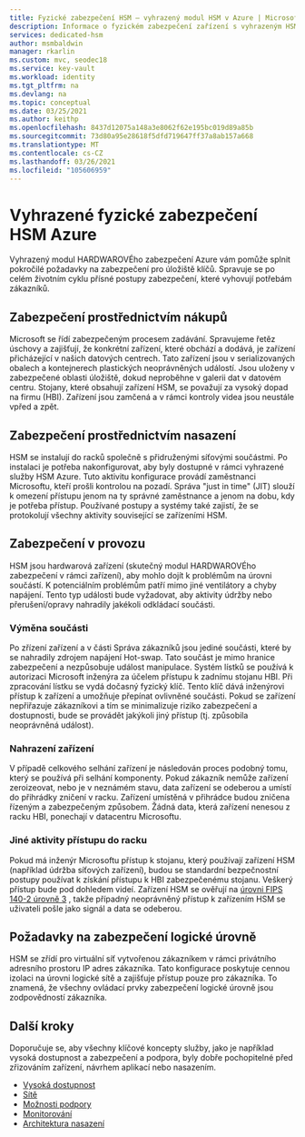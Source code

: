 ```yaml
---
title: Fyzické zabezpečení HSM – vyhrazený modul HSM v Azure | Microsoft Docs
description: Informace o fyzickém zabezpečení zařízení s vyhrazeným HSM v Azure v datových centrech
services: dedicated-hsm
author: msmbaldwin
manager: rkarlin
ms.custom: mvc, seodec18
ms.service: key-vault
ms.workload: identity
ms.tgt_pltfrm: na
ms.devlang: na
ms.topic: conceptual
ms.date: 03/25/2021
ms.author: keithp
ms.openlocfilehash: 8437d12075a148a3e8062f62e195bc019d89a85b
ms.sourcegitcommit: 73d80a95e28618f5dfd719647ff37a8ab157a668
ms.translationtype: MT
ms.contentlocale: cs-CZ
ms.lasthandoff: 03/26/2021
ms.locfileid: "105606959"
---
```

# <a name="azure-dedicated-hsm-physical-security"></a>Vyhrazené fyzické zabezpečení HSM Azure

Vyhrazený modul HARDWAROVÉho zabezpečení Azure vám pomůže splnit pokročilé požadavky na zabezpečení pro úložiště klíčů. Spravuje se po celém životním cyklu přísné postupy zabezpečení, které vyhovují potřebám zákazníků.

## <a name="security-through-procurement"></a>Zabezpečení prostřednictvím nákupů

Microsoft se řídí zabezpečeným procesem zadávání. Spravujeme řetěz úschovy a zajišťují, že konkrétní zařízení, které obchází a dodává, je zařízení přicházející v našich datových centrech. Tato zařízení jsou v serializovaných obalech a kontejnerech plastických neoprávněných událostí. Jsou uloženy v zabezpečené oblasti úložiště, dokud neproběhne v galerii dat v datovém centru.  Stojany, které obsahují zařízení HSM, se považují za vysoký dopad na firmu (HBI). Zařízení jsou zamčená a v rámci kontroly videa jsou neustále vpřed a zpět.

## <a name="security-through-deployment"></a>Zabezpečení prostřednictvím nasazení

HSM se instalují do racků společně s přidruženými síťovými součástmi. Po instalaci je potřeba nakonfigurovat, aby byly dostupné v rámci vyhrazené služby HSM Azure. Tuto aktivitu konfigurace provádí zaměstnanci Microsoftu, kteří prošli kontrolou na pozadí. Správa "just in time" (JIT) slouží k omezení přístupu jenom na ty správné zaměstnance a jenom na dobu, kdy je potřeba přístup. Používané postupy a systémy také zajistí, že se protokolují všechny aktivity související se zařízeními HSM.

## <a name="security-in-operations"></a>Zabezpečení v provozu

HSM jsou hardwarová zařízení (skutečný modul HARDWAROVÉho zabezpečení v rámci zařízení), aby mohlo dojít k problémům na úrovni součástí. K potenciálním problémům patří mimo jiné ventilátory a chyby napájení. Tento typ události bude vyžadovat, aby aktivity údržby nebo přerušení/opravy nahradily jakékoli odkládací součásti.

### <a name="component-replacement"></a>Výměna součásti

Po zřízení zařízení a v části Správa zákazníků jsou jediné součásti, které by se nahradily zdrojem napájení Hot-swap. Tato součást je mimo hranice zabezpečení a nezpůsobuje událost manipulace. Systém lístků se používá k autorizaci Microsoft inženýra za účelem přístupu k zadnímu stojanu HBI. Při zpracování lístku se vydá dočasný fyzický klíč. Tento klíč dává inženýrovi přístup k zařízení a umožňuje přepínat ovlivněné součásti. Pokud se zařízení nepřiřazuje zákazníkovi a tím se minimalizuje riziko zabezpečení a dostupnosti, bude se provádět jakýkoli jiný přístup (tj. způsobila neoprávněná událost).  

### <a name="device-replacement"></a>Nahrazení zařízení

V případě celkového selhání zařízení je následován proces podobný tomu, který se používá při selhání komponenty. Pokud zákazník nemůže zařízení zeroizeovat, nebo je v neznámém stavu, data zařízení se odeberou a umístí do přihrádky zničení v racku. Zařízení umístěná v přihrádce budou zničena řízeným a zabezpečeným způsobem. Žádná data, která zařízení nenesou z racku HBI, ponechají v datacentru Microsoftu.

### <a name="other-rack-access-activities"></a>Jiné aktivity přístupu do racku

Pokud má inženýr Microsoftu přístup k stojanu, který používají zařízení HSM (například údržba síťových zařízení), budou se standardní bezpečnostní postupy používat k získání přístupu k HBI zabezpečenému stojanu. Veškerý přístup bude pod dohledem videí. Zařízení HSM se ověřují na [úrovni FIPS 140-2 úrovně 3](https://nvlpubs.nist.gov/nistpubs/FIPS/NIST.FIPS.140-2.pdf) , takže případný neoprávněný přístup k zařízením HSM se uživateli pošle jako signál a data se odeberou.

## <a name="logical-level-security-considerations"></a>Požadavky na zabezpečení logické úrovně

HSM se zřídí pro virtuální síť vytvořenou zákazníkem v rámci privátního adresního prostoru IP adres zákazníka.  Tato konfigurace poskytuje cennou izolaci na úrovni logické sítě a zajišťuje přístup pouze pro zákazníka. To znamená, že všechny ovládací prvky zabezpečení logické úrovně jsou zodpovědností zákazníka.

## <a name="next-steps"></a>Další kroky

Doporučuje se, aby všechny klíčové koncepty služby, jako je například vysoká dostupnost a zabezpečení a podpora, byly dobře pochopitelné před zřizováním zařízení, návrhem aplikací nebo nasazením.

* [Vysoká dostupnost](high-availability.md)
* [Sítě](networking.md)
* [Možnosti podpory](supportability.md)
* [Monitorování](monitoring.md)
* [Architektura nasazení](deployment-architecture.md)
